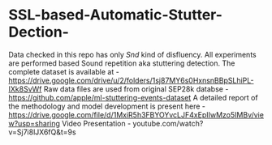 # SSL-based-Automatic-Stutter-Dection-
Data checked in this repo has only _Snd_ kind of disfluency. All experiments are performed based Sound repetition aka stuttering detection.
The complete dataset is available at - https://drive.google.com/drive/u/2/folders/1sj87MY6s0HxnsnBBpSLhiPL-IXk8SvWf 
Raw data files are used from original SEP28k databse - https://github.com/apple/ml-stuttering-events-dataset
A detailed report of the methodology and model development is present here - https://drive.google.com/file/d/1MxiR5h3FBYOYvcLJF4xEpIIwMzo5IMBv/view?usp=sharing
Video Presentation - youtube.com/watch?v=Sj7i8lJX6fQ&t=9s  
